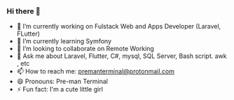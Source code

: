 ### Hi there 👋

- 🔭 I’m currently working on Fulstack Web and Apps Developer (Laravel, FLutter)
- 🌱 I’m currently learning Symfony
- 👯 I’m looking to collaborate on Remote Working
- 💬 Ask me about Laravel, Flutter, C#, mysql, SQL Server, Bash script. awk , etc
- 📫 How to reach me: premanterminal@protonmail.com
- 😄 Pronouns: Pre-man Terminal
- ⚡ Fun fact: I'm a cute little girl



